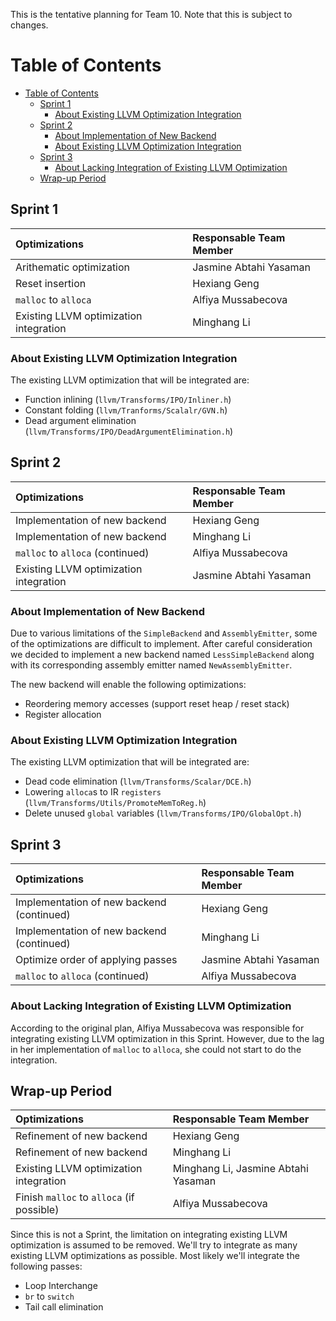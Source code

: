 
This is the tentative planning for Team 10. Note that this is subject to changes.

# Table of Contents

- [Table of Contents](#table-of-contents)
  - [Sprint 1](#sprint-1)
    - [About Existing LLVM Optimization Integration](#about-existing-llvm-optimization-integration)
  - [Sprint 2](#sprint-2)
    - [About Implementation of New Backend](#about-implementation-of-new-backend)
    - [About Existing LLVM Optimization Integration](#about-existing-llvm-optimization-integration-1)
  - [Sprint 3](#sprint-3)
    - [About Lacking Integration of Existing LLVM Optimization](#about-lacking-integration-of-existing-llvm-optimization)
  - [Wrap-up Period](#wrap-up-period)

## Sprint 1

| Optimizations | Responsable Team Member |
|:---|:---|
| Arithematic optimization | Jasmine Abtahi Yasaman |
| Reset insertion | Hexiang Geng |
| `malloc` to `alloca` | Alfiya Mussabecova |
| Existing LLVM optimization integration | Minghang Li |

### About Existing LLVM Optimization Integration

The existing LLVM optimization that will be integrated are:

- Function inlining (`llvm/Transforms/IPO/Inliner.h`)
- Constant folding (`llvm/Tranforms/Scalalr/GVN.h`)
- Dead argument elimination (`llvm/Transforms/IPO/DeadArgumentElimination.h`)

## Sprint 2


| Optimizations | Responsable Team Member |
|:---|:---|
| Implementation of new backend | Hexiang Geng |
| Implementation of new backend | Minghang Li |
| `malloc` to `alloca` (continued) | Alfiya Mussabecova |
| Existing LLVM optimization integration | Jasmine Abtahi Yasaman |

### About Implementation of New Backend

Due to various limitations of the `SimpleBackend` and `AssemblyEmitter`, some of the optimizations are difficult to implement. After careful consideration we decided to implement a new backend named `LessSimpleBackend` along with its corresponding assembly emitter named `NewAssemblyEmitter`.

The new backend will enable the following optimizations:

- Reordering memory accesses (support reset heap / reset stack)
- Register allocation

### About Existing LLVM Optimization Integration

The existing LLVM optimization that will be integrated are:

- Dead code elimination (`llvm/Transforms/Scalar/DCE.h`)
- Lowering `alloca`s to IR `registers` (`llvm/Transforms/Utils/PromoteMemToReg.h`)
- Delete unused `global` variables (`llvm/Transforms/IPO/GlobalOpt.h`)

## Sprint 3

| Optimizations | Responsable Team Member |
|:---|:---|
| Implementation of new backend (continued) | Hexiang Geng |
| Implementation of new backend (continued) | Minghang Li |
| Optimize order of applying passes | Jasmine Abtahi Yasaman |
| `malloc` to `alloca` (continued) | Alfiya Mussabecova |

### About Lacking Integration of Existing LLVM Optimization

According to the original plan, Alfiya Mussabecova was responsible for integrating existing LLVM optimization in this Sprint. However, due to the lag in her implementation of `malloc` to `alloca`, she could not start to do the integration.

## Wrap-up Period

| Optimizations | Responsable Team Member |
|:---|:---|
| Refinement of new backend | Hexiang Geng |
| Refinement of new backend | Minghang Li |
| Existing LLVM optimization integration | Minghang Li, Jasmine Abtahi Yasaman |
| Finish `malloc` to `alloca` (if possible) | Alfiya Mussabecova |

Since this is not a Sprint, the limitation on integrating existing LLVM optimization is assumed to be removed. We'll try to integrate as many existing LLVM optimizations as possible. Most likely we'll integrate the following passes:

- Loop Interchange
- `br` to `switch`
- Tail call elimination
